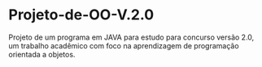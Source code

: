 # Projeto-de-OO-V.2.0
Projeto de um programa em JAVA para estudo para concurso versão 2.0, um trabalho acadêmico com foco na aprendizagem de programação orientada a objetos.
